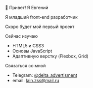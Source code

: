 👋 Привет! Я Евгений

Я младший front-end разработчик

Скоро будет мой первый проект

Сейчас изучаю
- HTML5 и CSS3
- Основы JavaScript
- Адаптивную верстку (Flexbox, Grid)

Связаться со мной
- Telegram: [@delta_advertisment](https://t.me/delta_advertisment)
- email: lain.zss@mail.ru
